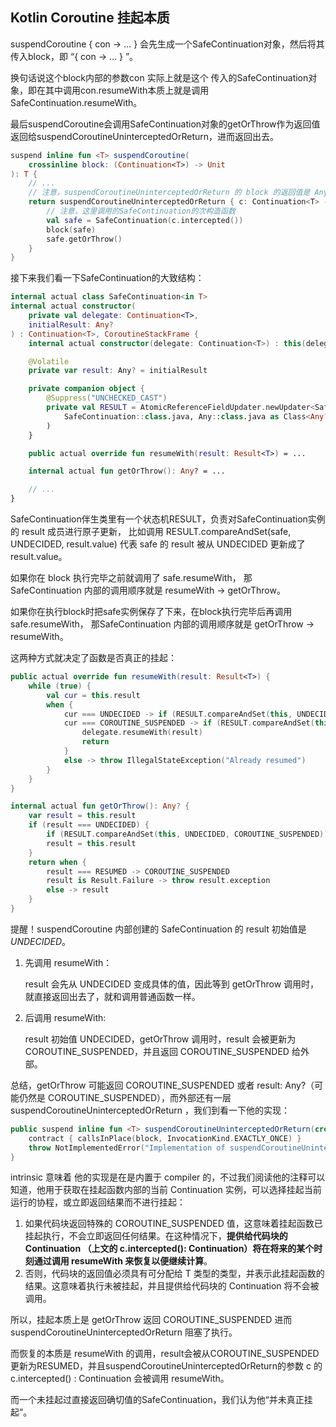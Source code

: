 ## Kotlin Coroutine 挂起本质

suspendCoroutine { con -> … } 会先生成一个SafeContinuation对象，然后将其传入block，即 “{ con -> … } ”。

换句话说这个block内部的参数con 实际上就是这个
传入的SafeContinuation对象，即在其中调用con.resumeWith本质上就是调用SafeContinuation.resumeWith。

最后suspendCoroutine会调用SafeContinuation对象的getOrThrow作为返回值返回给suspendCoroutineUninterceptedOrReturn，进而返回出去。

```kotlin
suspend inline fun <T> suspendCoroutine(
    crossinline block: (Continuation<T>) -> Unit
): T {
    // ...
    // 注意，suspendCoroutineUninterceptedOrReturn 的 block 的返回值是 Any?
    return suspendCoroutineUninterceptedOrReturn { c: Continuation<T> ->
        // 注意，这里调用的SafeContinuation的次构造函数
        val safe = SafeContinuation(c.intercepted())
        block(safe)
        safe.getOrThrow()
    }
}
```

接下来我们看一下SafeContinuation的大致结构：

```kotlin
internal actual class SafeContinuation<in T>
internal actual constructor(
    private val delegate: Continuation<T>,
    initialResult: Any?
) : Continuation<T>, CoroutineStackFrame {
    internal actual constructor(delegate: Continuation<T>) : this(delegate, UNDECIDED)

    @Volatile
    private var result: Any? = initialResult

    private companion object {
        @Suppress("UNCHECKED_CAST")
        private val RESULT = AtomicReferenceFieldUpdater.newUpdater<SafeContinuation<*>, Any?>(
            SafeContinuation::class.java, Any::class.java as Class<Any?>, "result"
        )
    }

    public actual override fun resumeWith(result: Result<T>) = ...

    internal actual fun getOrThrow(): Any? = ...

    // ...
}
```

SafeContinuation伴生类里有一个状态机RESULT，负责对SafeContinuation实例的 result 成员进行原子更新，
比如调用 RESULT.compareAndSet(safe, UNDECIDED, result.value) 代表 safe 的 result 被从 UNDECIDED 更新成了 result.value。

如果你在 block 执行完毕之前就调用了 safe.resumeWith，
那 SafeContinuation 内部的调用顺序就是 resumeWith -> getOrThrow。

如果你在执行block时把safe实例保存了下来，在block执行完毕后再调用safe.resumeWith，
那SafeContinuation 内部的调用顺序就是 getOrThrow -> resumeWith。

这两种方式就决定了函数是否真正的挂起：

```kotlin
public actual override fun resumeWith(result: Result<T>) {
    while (true) {
        val cur = this.result
        when {
            cur === UNDECIDED -> if (RESULT.compareAndSet(this, UNDECIDED, result.value)) return
            cur === COROUTINE_SUSPENDED -> if (RESULT.compareAndSet(this, COROUTINE_SUSPENDED, RESUMED)) {
                delegate.resumeWith(result)
                return
            }
            else -> throw IllegalStateException("Already resumed")
        }
    }
}

internal actual fun getOrThrow(): Any? {
    var result = this.result
    if (result === UNDECIDED) {
        if (RESULT.compareAndSet(this, UNDECIDED, COROUTINE_SUSPENDED)) return COROUTINE_SUSPENDED
        result = this.result
    }
    return when {
        result === RESUMED -> COROUTINE_SUSPENDED
        result is Result.Failure -> throw result.exception
        else -> result
    }
}

```

提醒！suspendCoroutine 内部创建的 SafeContinuation 的 result 初始值是 *UNDECIDED*。

1. 先调用 resumeWith：

   result 会先从 UNDECIDED 变成具体的值，因此等到 getOrThrow 调用时，就直接返回出去了，就和调用普通函数一样。

2. 后调用 resumeWith:

   result 初始值 UNDECIDED，getOrThrow 调用时，result 会被更新为 COROUTINE_SUSPENDED，并且返回 COROUTINE_SUSPENDED 给外部。

总结，getOrThrow 可能返回 COROUTINE_SUSPENDED 或者 result: Any?（可能仍然是 COROUTINE_SUSPENDED），而外部还有一层
suspendCoroutineUninterceptedOrReturn ，我们到看一下他的实现：

```kotlin
public suspend inline fun <T> suspendCoroutineUninterceptedOrReturn(crossinline block: (Continuation<T>) -> Any?): T {
    contract { callsInPlace(block, InvocationKind.EXACTLY_ONCE) }
    throw NotImplementedError("Implementation of suspendCoroutineUninterceptedOrReturn is intrinsic")
}
```

intrinsic 意味着 他的实现是在是内置于 compiler 的，不过我们阅读他的注释可以知道，他用于获取在挂起函数内部的当前
Continuation 实例，可以选择挂起当前运行的协程，或立即返回结果而不进行挂起：

1. 如果代码块返回特殊的 COROUTINE_SUSPENDED 值，这意味着挂起函数已挂起执行，不会立即返回任何结果。在这种情况下，**提供给代码块的
   Continuation （上文的 c.intercepted(): Continuation）将在将来的某个时刻通过调用 resumeWith 来恢复以便继续计算**。
2. 否则，代码块的返回值必须具有可分配给 T 类型的类型，并表示此挂起函数的结果。这意味着执行未被挂起，并且提供给代码块的
   Continuation 将不会被调用。

所以，挂起本质上是 getOrThrow 返回 COROUTINE_SUSPENDED 进而 suspendCoroutineUninterceptedOrReturn 阻塞了执行。

而恢复的本质是 resumeWith 的调用，result会被从COROUTINE_SUSPENDED更新为RESUMED，并且suspendCoroutineUninterceptedOrReturn的参数
c 的 c.intercepted() : Continuation 会被调用 resumeWith。

而一个未挂起过直接返回确切值的SafeContinuation，我们认为他“并未真正挂起”。

